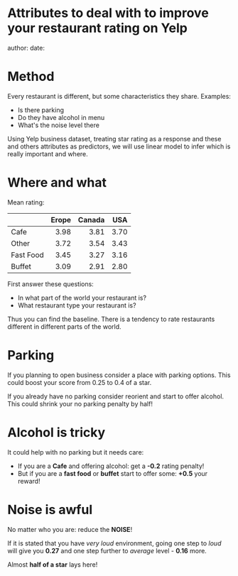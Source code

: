 Attributes to deal with to improve your restaurant rating on Yelp
========================================================
author: 
date: 



Method
========================================================

Every restaurant is different, but some characteristics they share. Examples:
 - Is there parking
 - Do they have alcohol in menu
 - What's the noise level there

Using Yelp business dataset, treating star rating as a response and these and others attributes as predictors, we will use linear model to infer which is really important and where.

Where and what
========================================================

Mean rating:

|          | Erope| Canada|  USA|
|:---------|-----:|------:|----:|
|Cafe      |  3.98|   3.81| 3.70|
|Other     |  3.72|   3.54| 3.43|
|Fast Food |  3.45|   3.27| 3.16|
|Buffet    |  3.09|   2.91| 2.80|

First answer these questions:
- In what part of the world your restaurant is?
- What restaurant type your restaurant is?

Thus you can find the baseline. There is a tendency to rate restaurants different in different parts of the world.

Parking
========================================================

If you planning to open business consider a place with parking options. This could boost your score from 0.25 to 0.4 of a star.

If you already have no parking consider reorient and start to offer alcohol. This could shrink your no parking penalty by half!

Alcohol is tricky
========================================================

It could help with no parking but it needs care:

 - If you are a **Cafe** and offering alcohol: get a **-0.2** rating penalty!
 - But if you are a **fast food** or **buffet** start to offer some: **+0.5** your reward!

Noise is awful
========================================================

No matter who you are: reduce the **NOISE**!

If it is stated that you have *very loud* environment, going one step to *loud* will give you **0.27** and one step further to *average* level - **0.16** more.

Almost **half of a star** lays here!
